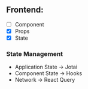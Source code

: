## Frontend:

- [ ] Component
- [x] Props
- [x] State

### State Management

- Application State -> Jotai
- Component State -> Hooks
- Network -> React Query

